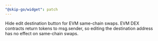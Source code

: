 ```yaml
---
"@skip-go/widget": patch
---
```


Hide edit destination button for EVM same-chain swaps. EVM DEX contracts return tokens to msg.sender, so editing the destination address has no effect on same-chain swaps.
